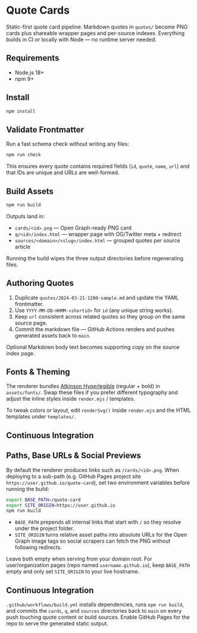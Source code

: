 # Quote Cards

Static-first quote card pipeline: Markdown quotes in `quotes/` become PNG cards plus shareable wrapper pages and per-source indexes. Everything builds in CI or locally with Node — no runtime server needed.

## Requirements

- Node.js 18+
- npm 9+

## Install

```bash
npm install
```

## Validate Frontmatter

Run a fast schema check without writing any files:

```bash
npm run check
```

This ensures every quote contains required fields (`id`, `quote`, `name`, `url`) and that IDs are unique and URLs are well-formed.

## Build Assets

```bash
npm run build
```

Outputs land in:

- `cards/<id>.png` — Open Graph-ready PNG card
- `q/<id>/index.html` — wrapper page with OG/Twitter meta + redirect
- `sources/<domain>/<slug>/index.html` — grouped quotes per source article

Running the build wipes the three output directories before regenerating files.

## Authoring Quotes

1. Duplicate `quotes/2024-03-21-1200-sample.md` and update the YAML frontmatter.
2. Use `YYYY-MM-DD-HHMM-<shortid>` for `id` (any unique string works).
3. Keep `url` consistent across related quotes so they group on the same source page.
4. Commit the markdown file — GitHub Actions renders and pushes generated assets back to `main`.

Optional Markdown body text becomes supporting copy on the source index page.

## Fonts & Theming

The renderer bundles [Atkinson Hyperlegible](https://github.com/google/fonts/tree/main/ofl/atkinsonhyperlegible) (regular + bold) in `assets/fonts/`. Swap these files if you prefer different typography and adjust the inline styles inside `render.mjs` / templates.

To tweak colors or layout, edit `renderSvg()` inside `render.mjs` and the HTML templates under `templates/`.

## Continuous Integration

## Paths, Base URLs & Social Previews

By default the renderer produces links such as `/cards/<id>.png`. When deploying to a sub-path (e.g. GitHub Pages project site `https://user.github.io/quote-card`), set two environment variables before running the build:

```bash
export BASE_PATH=/quote-card
export SITE_ORIGIN=https://user.github.io
npm run build
```

- `BASE_PATH` prepends all internal links that start with `/` so they resolve under the project folder.
- `SITE_ORIGIN` turns relative asset paths into absolute URLs for the Open Graph image tags so social scrapers can fetch the PNG without following redirects.

Leave both empty when serving from your domain root. For user/organization pages (repo named `username.github.io`), keep `BASE_PATH` empty and only set `SITE_ORIGIN` to your live hostname.

## Continuous Integration

`.github/workflows/build.yml` installs dependencies, runs `npm run build`, and commits the `cards`, `q`, and `sources` directories back to `main` on every push touching quote content or build sources. Enable GitHub Pages for the repo to serve the generated static output.
